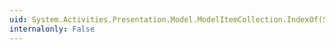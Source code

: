 ```yaml
---
uid: System.Activities.Presentation.Model.ModelItemCollection.IndexOf(System.Activities.Presentation.Model.ModelItem)
internalonly: False
---
```


